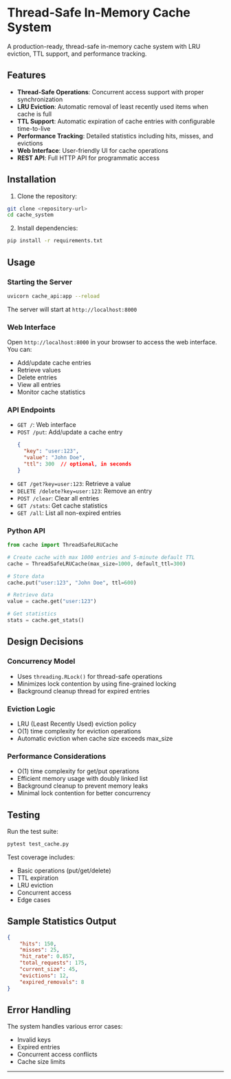 # Thread-Safe In-Memory Cache System

A production-ready, thread-safe in-memory cache system with LRU eviction, TTL support, and performance tracking.

## Features

- **Thread-Safe Operations**: Concurrent access support with proper synchronization
- **LRU Eviction**: Automatic removal of least recently used items when cache is full
- **TTL Support**: Automatic expiration of cache entries with configurable time-to-live
- **Performance Tracking**: Detailed statistics including hits, misses, and evictions
- **Web Interface**: User-friendly UI for cache operations
- **REST API**: Full HTTP API for programmatic access

## Installation

1. Clone the repository:
```bash
git clone <repository-url>
cd cache_system
```

2. Install dependencies:
```bash
pip install -r requirements.txt
```

## Usage

### Starting the Server

```bash
uvicorn cache_api:app --reload
```

The server will start at `http://localhost:8000`

### Web Interface

Open `http://localhost:8000` in your browser to access the web interface. You can:
- Add/update cache entries
- Retrieve values
- Delete entries
- View all entries
- Monitor cache statistics

### API Endpoints

- `GET /`: Web interface
- `POST /put`: Add/update a cache entry
  ```json
  {
    "key": "user:123",
    "value": "John Doe",
    "ttl": 300  // optional, in seconds
  }
  ```
- `GET /get?key=user:123`: Retrieve a value
- `DELETE /delete?key=user:123`: Remove an entry
- `POST /clear`: Clear all entries
- `GET /stats`: Get cache statistics
- `GET /all`: List all non-expired entries

### Python API

```python
from cache import ThreadSafeLRUCache

# Create cache with max 1000 entries and 5-minute default TTL
cache = ThreadSafeLRUCache(max_size=1000, default_ttl=300)

# Store data
cache.put("user:123", "John Doe", ttl=600)

# Retrieve data
value = cache.get("user:123")

# Get statistics
stats = cache.get_stats()
```

## Design Decisions

### Concurrency Model
- Uses `threading.RLock()` for thread-safe operations
- Minimizes lock contention by using fine-grained locking
- Background cleanup thread for expired entries

### Eviction Logic
- LRU (Least Recently Used) eviction policy
- O(1) time complexity for eviction operations
- Automatic eviction when cache size exceeds max_size

### Performance Considerations
- O(1) time complexity for get/put operations
- Efficient memory usage with doubly linked list
- Background cleanup to prevent memory leaks
- Minimal lock contention for better concurrency

## Testing

Run the test suite:
```bash
pytest test_cache.py
```

Test coverage includes:
- Basic operations (put/get/delete)
- TTL expiration
- LRU eviction
- Concurrent access
- Edge cases

## Sample Statistics Output

```json
{
    "hits": 150,
    "misses": 25,
    "hit_rate": 0.857,
    "total_requests": 175,
    "current_size": 45,
    "evictions": 12,
    "expired_removals": 8
}
```

## Error Handling

The system handles various error cases:
- Invalid keys
- Expired entries
- Concurrent access conflicts
- Cache size limits

--- 